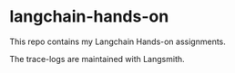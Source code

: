 # langchain-hands-on
This repo contains my Langchain Hands-on assignments.

The trace-logs are maintained with Langsmith. 
